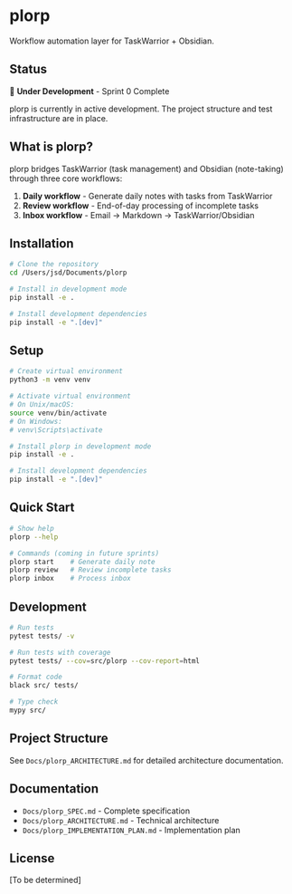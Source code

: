 # plorp

Workflow automation layer for TaskWarrior + Obsidian.

## Status

🚧 **Under Development** - Sprint 0 Complete

plorp is currently in active development. The project structure and test infrastructure are in place.

## What is plorp?

plorp bridges TaskWarrior (task management) and Obsidian (note-taking) through three core workflows:

1. **Daily workflow** - Generate daily notes with tasks from TaskWarrior
2. **Review workflow** - End-of-day processing of incomplete tasks
3. **Inbox workflow** - Email → Markdown → TaskWarrior/Obsidian

## Installation

```bash
# Clone the repository
cd /Users/jsd/Documents/plorp

# Install in development mode
pip install -e .

# Install development dependencies
pip install -e ".[dev]"
```

## Setup

```bash
# Create virtual environment
python3 -m venv venv

# Activate virtual environment
# On Unix/macOS:
source venv/bin/activate
# On Windows:
# venv\Scripts\activate

# Install plorp in development mode
pip install -e .

# Install development dependencies
pip install -e ".[dev]"
```

## Quick Start

```bash
# Show help
plorp --help

# Commands (coming in future sprints)
plorp start    # Generate daily note
plorp review   # Review incomplete tasks
plorp inbox    # Process inbox
```

## Development

```bash
# Run tests
pytest tests/ -v

# Run tests with coverage
pytest tests/ --cov=src/plorp --cov-report=html

# Format code
black src/ tests/

# Type check
mypy src/
```

## Project Structure

See `Docs/plorp_ARCHITECTURE.md` for detailed architecture documentation.

## Documentation

- `Docs/plorp_SPEC.md` - Complete specification
- `Docs/plorp_ARCHITECTURE.md` - Technical architecture
- `Docs/plorp_IMPLEMENTATION_PLAN.md` - Implementation plan

## License

[To be determined]
